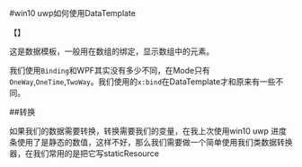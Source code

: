 #win10 uwp如何使用DataTemplate

【】

这是数据模板，一般用在数组的绑定，显示数组中的元素。

我们使用`Binding`和WPF其实没有多少不同，在Mode只有`OneWay`,`OneTime`,`TwoWay`。我们使用的`x:bind`在DataTemplate才和原来有一些不同。




##转换

如果我们的数据需要转换，转换需要我们的变量，在我上次使用win10 uwp 进度条使用了是静态的数值，这样不好，那么我们需要做一个简单使用我们类数据转换器，在我们常用的是把它写staticResource

